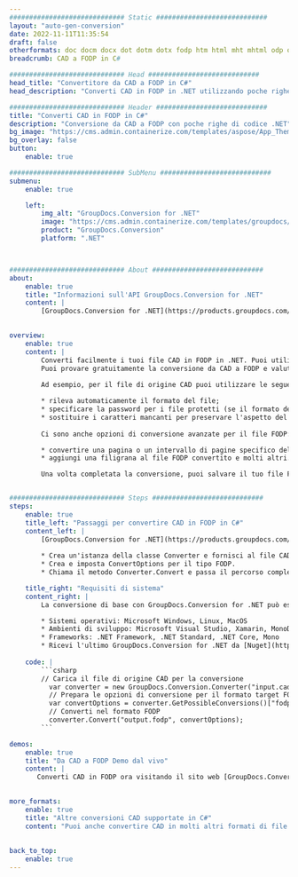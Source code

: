 ```yaml
---
############################# Static ############################
layout: "auto-gen-conversion"
date: 2022-11-11T11:35:54
draft: false
otherformats: doc docm docx dot dotm dotx fodp htm html mht mhtml odp odt otp pot potm potx pps ppsm ppsx ppt pptm pptx rtf
breadcrumb: CAD a FODP in C#

############################# Head ############################
head_title: "Convertitore da CAD a FODP in C#"
head_description: "Converti CAD in FODP in .NET utilizzando poche righe di codice. Utilizza l'API di conversione dei documenti di GroupDocs per convertire oltre 160 formati di file."

############################# Header ############################
title: "Converti CAD in FODP in C#"
description: "Conversione da CAD a FODP con poche righe di codice .NET"
bg_image: "https://cms.admin.containerize.com/templates/aspose/App_Themes/V3/images/bg/header1.png"
bg_overlay: false
button:
    enable: true

############################# SubMenu ############################
submenu:
    enable: true

    left:
        img_alt: "GroupDocs.Conversion for .NET"
        image: "https://cms.admin.containerize.com/templates/groupdocs/images/product-logos/90x90-noborder/groupdocs-conversion-net.png"
        product: "GroupDocs.Conversion"
        platform: ".NET"



############################# About ############################
about:
    enable: true
    title: "Informazioni sull'API GroupDocs.Conversion for .NET"
    content: |
        [GroupDocs.Conversion for .NET](https://products.groupdocs.com/conversion/net/) può essere utilizzato per convertire Microsoft Word, Excel, PowerPoint, PDF, Visio e altri formati. GroupDocs.Conversion è un'API standalone adatta per sistemi interni e back-end in cui sono richieste prestazioni elevate. Non dipende da alcun software come Microsoft o Open Office.
    

overview:
    enable: true
    content: |
        Converti facilmente i tuoi file CAD in FODP in .NET. Puoi utilizzare solo un paio di righe di codice C# in qualsiasi piattaforma a tua scelta come: Windows, Linux, macOS.
        Puoi provare gratuitamente la conversione da CAD a FODP e valutare la qualità dei risultati della conversione. Insieme a semplici scenari di conversione di file, puoi provare opzioni più avanzate per caricare il file di origine CAD e per salvare il risultato di output FODP. 
        
        Ad esempio, per il file di origine CAD puoi utilizzare le seguenti opzioni di caricamento:

        * rileva automaticamente il formato del file;
        * specificare la password per i file protetti (se il formato del file lo supporta);
        * sostituire i caratteri mancanti per preservare l'aspetto del documento.
        
        Ci sono anche opzioni di conversione avanzate per il file FODP:

        * convertire una pagina o un intervallo di pagine specifico del documento;
        * aggiungi una filigrana al file FODP convertito e molti altri.

        Una volta completata la conversione, puoi salvare il tuo file FODP nel percorso del file locale o in qualsiasi archivio di terze parti come FTP, Amazon S3, Google Drive, Dropbox ecc. Nota: per convertire CAD in {{ TO}} non è necessario alcun software aggiuntivo installato, come MS Office, Open Office, Adobe Acrobat Reader ecc.


############################# Steps ############################
steps:
    enable: true
    title_left: "Passaggi per convertire CAD in FODP in C#"
    content_left: |
        [GroupDocs.Conversion for .NET](https://products.groupdocs.com/conversion/net/) consente agli sviluppatori di convertire facilmente un file CAD in FODP con poche righe di codice.
        
        * Crea un'istanza della classe Converter e fornisci al file CAD il percorso completo
        * Crea e imposta ConvertOptions per il tipo FODP.
        * Chiama il metodo Converter.Convert e passa il percorso completo e il formato (FODP) come parametro

    title_right: "Requisiti di sistema"
    content_right: |
        La conversione di base con GroupDocs.Conversion for .NET può essere eseguita in pochi semplici passaggi. Le nostre API sono supportate su tutte le principali piattaforme e sistemi operativi. Prima di eseguire il codice seguente, assicurati di avere i seguenti prerequisiti installati sul tuo sistema.

        * Sistemi operativi: Microsoft Windows, Linux, MacOS
        * Ambienti di sviluppo: Microsoft Visual Studio, Xamarin, MonoDevelop
        * Frameworks: .NET Framework, .NET Standard, .NET Core, Mono
        * Ricevi l'ultimo GroupDocs.Conversion for .NET da [Nuget](https://www.nuget.org/packages/groupdocs.conversion)
         
    code: |
        ```csharp    
        // Carica il file di origine CAD per la conversione
          var converter = new GroupDocs.Conversion.Converter("input.cad");
          // Prepara le opzioni di conversione per il formato target FODP
          var convertOptions = converter.GetPossibleConversions()["fodp"].ConvertOptions;
          // Converti nel formato FODP
          converter.Convert("output.fodp", convertOptions);
        ```

demos:
    enable: true
    title: "Da CAD a FODP Demo dal vivo"
    content: |
       Converti CAD in FODP ora visitando il sito web [GroupDocs.Conversion App](https://products.groupdocs.app/conversion/family). La demo online presenta i seguenti vantaggi
          

more_formats:
    enable: true
    title: "Altre conversioni CAD supportate in C#"
    content: "Puoi anche convertire CAD in molti altri formati di file. Si prega di consultare l'elenco di seguito."
       
       
back_to_top:
    enable: true
---
```

